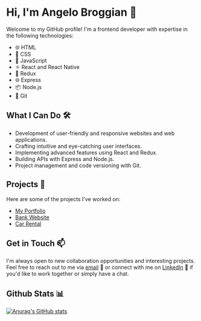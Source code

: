 # Hi, I'm Angelo Broggian 👋

Welcome to my GitHub profile! I'm a frontend developer with expertise in the following technologies:

- 🌐 HTML
- 🎨 CSS
- 🚀 JavaScript
- ⚛️ React and React Native
- 🔄 Redux
- 🌐 Express
- 📦 Node.js
- 🐙 Git

## What I Can Do 🛠️

- Development of user-friendly and responsive websites and web applications.
- Crafting intuitive and eye-catching user interfaces.
- Implementing advanced features using React and Redux.
- Building APIs with Express and Node.js.
- Project management and code versioning with Git.
  
## Projects 🚀

Here are some of the projects I've worked on:

- [My Portfolio](https://www.codedoddle.com/)
- [Bank Website](https://bank-website-omega.vercel.app/)
- [Car Rental](https://car-rental-angeldevil.vercel.app/)
 <!-- (https://second-portfolio-six.vercel.app/) -->
 <!--
- [Project Name 3](link_to_project3): A brief description of project 3.
-->

## Get in Touch 📫

I'm always open to new collaboration opportunities and interesting projects. Feel free to reach out to me via [email](mailto:angelobroggian285@gmail.com) 📧 or connect with me on [LinkedIn]([https://www.linkedin.com/in/your-name/](https://www.linkedin.com/in/angelo-broggian-78b734269/)) 💼 if you'd like to work together or simply have a chat.

## Github Stats 📊 

[![Anurag's GitHub stats](https://github-readme-stats.vercel.app/api?username=angeldevildev)](https://github.com/anuraghazra/github-readme-stats)
